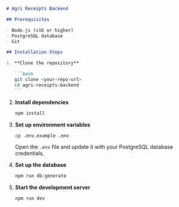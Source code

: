 ````md
# Agri Receipts Backend

## Prerequisites

- Node.js (v16 or higher)
- PostgreSQL database
- Git

## Installation Steps

1. **Clone the repository**

   ```bash
   git clone <your-repo-url>
   cd agri-receipts-backend
   ```
````

2. **Install dependencies**

   ```bash
   npm install
   ```

3. **Set up environment variables**

   ```bash
   cp .env.example .env
   ```

   Open the `.env` file and update it with your PostgreSQL database credentials.

4. **Set up the database**

   ```bash
   npm run db:generate

   ```

5. **Start the development server**

   ```bash
   npm run dev
   ```
